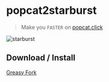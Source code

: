 # popcat2starburst
> Make you `FASTER` on [popcat.click](https://popcat.click)

![starburst](https://i.imgur.com/RfYxmZ3.gif)

## Download / Install
[Greasy Fork](https://greasyfork.org/zh-TW/scripts/430784-popcat2starburst)
